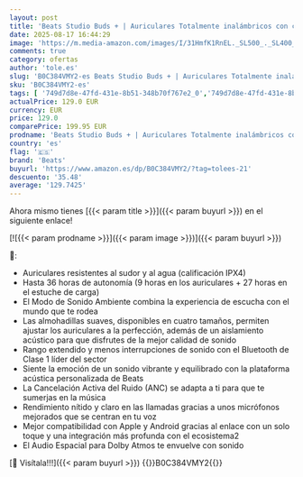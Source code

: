 ```yaml
---
layout: post
title: 'Beats Studio Buds + | Auriculares Totalmente inalámbricos con cancelación de Ruido  Mejor compatibilidad con Apple y Android  micrófono Integrado  Bluetooth  Resistencia al Sudor - Negro/Oro'
date: 2025-08-17 16:44:29
image: 'https://m.media-amazon.com/images/I/31HmfK1RnEL._SL500_._SL400_.jpg'
comments: true
category: ofertas
author: 'tole.es'
slug: 'B0C384VMY2-es Beats Studio Buds + | Auriculares Totalmente inalámbricos...'
sku: 'B0C384VMY2-es'
tags: [ '749d7d8e-47fd-431e-8b51-348b70f767e2_0','749d7d8e-47fd-431e-8b51-348b70f767e2_601','749d7d8e-47fd-431e-8b51-348b70f767e2_8501','749d7d8e-47fd-431e-8b51-348b70f767e2_9801','Apple','Arborist Merchandising Root','Audio & Sound','Auriculares de estudio','Auriculares y monitores intrauditivos','CML-Tech','Electrónica','Grabación y procesado informático','Instrumentos musicales','Self Service','Special Features Stores','Wireless Category page - Wearables','apple','beats','🇪🇸', ]
actualPrice: 129.0 EUR
currency: EUR
price: 129.0
comparePrice: 199.95 EUR
prodname: 'Beats Studio Buds + | Auriculares Totalmente inalámbricos con cancelación de Ruido  Mejor compatibilidad con Apple y Android  micrófono Integrado  Bluetooth  Resistencia al Sudor - Negro/Oro'
country: 'es'
flag: '🇪🇸'
brand: 'Beats'
buyurl: 'https://www.amazon.es/dp/B0C384VMY2/?tag=tolees-21'
descuento: '35.48'
average: '129.7425'
---
```


Ahora mismo tienes [{{< param title >}}]({{< param buyurl >}}) en el siguiente enlace!

[![{{< param prodname >}}]({{< param image >}})]({{< param buyurl >}})

🔎:

- Auriculares resistentes al sudor y al agua (calificación IPX4)
- Hasta 36 horas de autonomía (9 horas en los auriculares + 27 horas en el estuche de carga)
- El Modo de Sonido Ambiente combina la experiencia de escucha con el mundo que te rodea
- Las almohadillas suaves, disponibles en cuatro tamaños, permiten ajustar los auriculares a la perfección, además de un aislamiento acústico para que disfrutes de la mejor calidad de sonido
- Rango extendido y menos interrupciones de sonido con el Bluetooth de Clase 1 líder del sector
- Siente la emoción de un sonido vibrante y equilibrado con la plataforma acústica personalizada de Beats
- La Cancelación Activa del Ruido (ANC) se adapta a ti para que te sumerjas en la música
- Rendimiento nítido y claro en las llamadas gracias a unos micrófonos mejorados que se centran en tu voz
- Mejor compatibilidad con Apple y Android gracias al enlace con un solo toque y una integración más profunda con el ecosistema2
- El Audio Espacial para Dolby Atmos te envuelve con sonido

[🛒 Visítala!!!]({{< param buyurl >}})
{{<world>}}B0C384VMY2{{</world>}}
